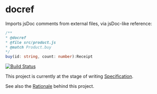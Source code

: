 # docref

Imports jsDoc comments from external files, via jsDoc-like reference:

```ts
/**
* @docref
* @file src/product.js
* @match Product.buy
*/
buy(id: string, count: number):Receipt
```

[![Build Status](https://travis-ci.org/vitaly-t/docref.svg?branch=master)](https://travis-ci.org/vitaly-t/docref)

This project is currently at the stage of writing [Specification].

See also the [Rationale] behind this project. 

[Specification]:./docs/spec.md
[Rationale]:./docs/rationale.md
